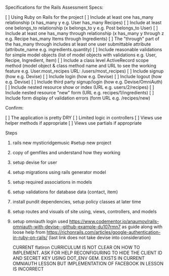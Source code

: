 Specifications for the Rails Assessment
Specs:

 [ ] Using Ruby on Rails for the project
 [ ] Include at least one has_many relationship (x has_many y e.g. User has_many Recipes)
 [ ] Include at least one belongs_to relationship (x belongs_to y e.g. Post belongs_to User)
 [ ] Include at least one has_many through relationship (x has_many y through z e.g. Recipe has_many Items through Ingredients)
 [ ] The "through" part of the has_many through includes at least one user submittable attribute (attribute_name e.g. ingredients.quantity)
 [ ] Include reasonable validations for simple model objects (list of model objects with validations e.g. User, Recipe, Ingredient, Item)
 [ ] Include a class level ActiveRecord scope method (model object & class method name and URL to see the working feature e.g. User.most_recipes URL: /users/most_recipes)
 [ ] Include signup (how e.g. Devise)
 [ ] Include login (how e.g. Devise)
 [ ] Include logout (how e.g. Devise)
 [ ] Include third party signup/login (how e.g. Devise/OmniAuth)
 [ ] Include nested resource show or index (URL e.g. users/2/recipes)
 [ ] Include nested resource "new" form (URL e.g. recipes/1/ingredients)
 [ ] Include form display of validation errors (form URL e.g. /recipes/new)


Confirm:

 [ ] The application is pretty DRY
 [ ] Limited logic in controllers
 [ ] Views use helper methods if appropriate
 [ ] Views use partials if appropriate

Steps
1) rails new mysticridgemusic #setup new project
2) copy of gemfiles and understand how they working
3) setup devise for user
4) setup migrations using rails generator model
5) setup required associations in models
6) setup validations for database data (contact, item)
7) install pundit dependencies, setup policy classes at later time
8) setup routes and visuals of site using, views, controllers, and models
9) setup omniauth login
    used https://www.codementor.io/anaumov/rails-omniauth-with-devise--github-example-du107rmn7 as guide along with loose help from https://richonrails.com/articles/google-authentication-in-ruby-on-rails/ (last link does not take devise into consideration)

    CURRENT flatiron CURRICULUM IS NOT CLEAR ON HOW TO IMPLEMENT. ASK FOR HELP RECONFIGURING TO HIDE THE CLIENT ID AND SECRET KEY USING DOT_ENV GEM. EXISTS IN CURRENT OMNIAUTH LESSON BUT IMPLEMENTATION OF FACEBOOK IN LESSON IS INCORRECT
